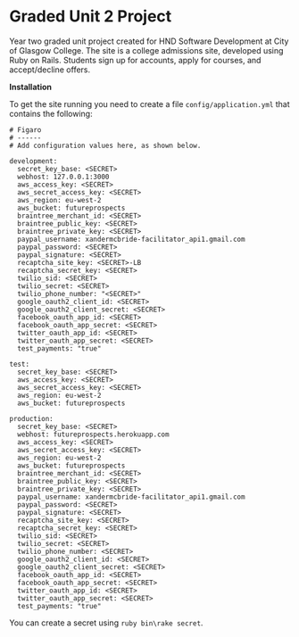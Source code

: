 # Graded Unit 2 Project

Year two graded unit project created for HND Software Development at City of Glasgow College. The site is a college admissions site, developed using Ruby on Rails. Students sign up for accounts, apply for courses, and accept/decline offers.

**Installation**

To get the site running you need to create a file `config/application.yml` that contains the following:

```YML
# Figaro
# ------
# Add configuration values here, as shown below.

development:
  secret_key_base: <SECRET>
  webhost: 127.0.0.1:3000
  aws_access_key: <SECRET>
  aws_secret_access_key: <SECRET>
  aws_region: eu-west-2
  aws_bucket: futureprospects
  braintree_merchant_id: <SECRET>
  braintree_public_key: <SECRET>
  braintree_private_key: <SECRET>
  paypal_username: xandermcbride-facilitator_api1.gmail.com
  paypal_password: <SECRET>
  paypal_signature: <SECRET>
  recaptcha_site_key: <SECRET>-LB
  recaptcha_secret_key: <SECRET>
  twilio_sid: <SECRET>
  twilio_secret: <SECRET>
  twilio_phone_number: "<SECRET>"
  google_oauth2_client_id: <SECRET>
  google_oauth2_client_secret: <SECRET>
  facebook_oauth_app_id: <SECRET>
  facebook_oauth_app_secret: <SECRET>
  twitter_oauth_app_id: <SECRET>
  twitter_oauth_app_secret: <SECRET>
  test_payments: "true"

test:
  secret_key_base: <SECRET>
  aws_access_key: <SECRET>
  aws_secret_access_key: <SECRET>
  aws_region: eu-west-2
  aws_bucket: futureprospects

production:
  secret_key_base: <SECRET>
  webhost: futureprospects.herokuapp.com
  aws_access_key: <SECRET>
  aws_secret_access_key: <SECRET>
  aws_region: eu-west-2
  aws_bucket: futureprospects
  braintree_merchant_id: <SECRET>
  braintree_public_key: <SECRET>
  braintree_private_key: <SECRET>
  paypal_username: xandermcbride-facilitator_api1.gmail.com
  paypal_password: <SECRET>
  paypal_signature: <SECRET>
  recaptcha_site_key: <SECRET>
  recaptcha_secret_key: <SECRET>
  twilio_sid: <SECRET>
  twilio_secret: <SECRET>
  twilio_phone_number: <SECRET>
  google_oauth2_client_id: <SECRET>
  google_oauth2_client_secret: <SECRET>
  facebook_oauth_app_id: <SECRET>
  facebook_oauth_app_secret: <SECRET>
  twitter_oauth_app_id: <SECRET>
  twitter_oauth_app_secret: <SECRET>
  test_payments: "true"
```

You can create a secret using `ruby bin\rake secret`.
